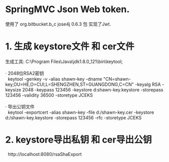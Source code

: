 # SpringMVC Json Web token.
使用了 
<dependency>
  <groupId>org.bitbucket.b_c</groupId>
  <artifactId>jose4j</artifactId>
  <version>0.6.3</version>
</dependency>包 实现了Jwt.<br>
# 1. 生成 keystore文件 和 cer文件
  生成工具: C:\Program Files\Java\jdk1.8.0_121\bin\keytool;<br><br>
 · 2048位RSA2密钥<br>
&nbsp;&nbsp;keytool -genkey -v -alias shawn-key -dname "CN=shawn-key,OU=HE,O=CUI,L=SHENGZHEN,ST=GUANGDONG,C=CN" -keyalg RSA -keysize 2048 -keypass 123456 -keystore d:shawn-key.keystore -storepass 123456 -validity 36500 -storetype JCEKS<br><br>
 · 导出公钥文件<br>
&nbsp;&nbsp;keytool -exportcert -alias shawn-key -file d:/shawn-key.cer -keystore d:/shawn-key.keystore -storepass 123456 -rfc -storetype JCEKS<br>
# 2. keystore导出私钥 和 cer导出公钥
&nbsp;&nbsp;http://localhost:8080/rsaShaExport

